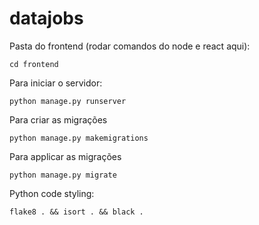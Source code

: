 # datajobs

Pasta do frontend (rodar comandos do node e react aqui):

`cd frontend` 

Para iniciar o servidor:

`python manage.py runserver`

Para criar as migrações

`python manage.py makemigrations`  

Para applicar as migrações

`python manage.py migrate`  

Python code styling:

` flake8 . && isort . && black . `